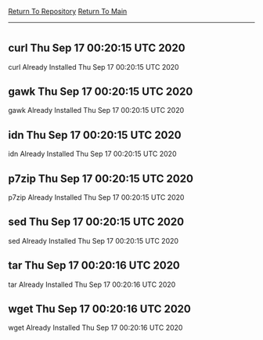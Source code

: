 [Return To Repository](https://github.com/deathbybandaid/piholeparser/)
[Return To Main](https://github.com/deathbybandaid/piholeparser/blob/master/RecentRunLogs/Mainlog.md)
____________________________________
# 
## curl Thu Sep 17 00:20:15 UTC 2020
curl Already Installed Thu Sep 17 00:20:15 UTC 2020
## gawk Thu Sep 17 00:20:15 UTC 2020
gawk Already Installed Thu Sep 17 00:20:15 UTC 2020
## idn Thu Sep 17 00:20:15 UTC 2020
idn Already Installed Thu Sep 17 00:20:15 UTC 2020
## p7zip Thu Sep 17 00:20:15 UTC 2020
p7zip Already Installed Thu Sep 17 00:20:15 UTC 2020
## sed Thu Sep 17 00:20:15 UTC 2020
sed Already Installed Thu Sep 17 00:20:15 UTC 2020
## tar Thu Sep 17 00:20:16 UTC 2020
tar Already Installed Thu Sep 17 00:20:16 UTC 2020
## wget Thu Sep 17 00:20:16 UTC 2020
wget Already Installed Thu Sep 17 00:20:16 UTC 2020
